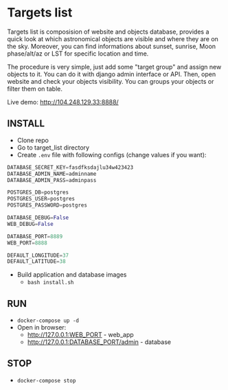 # Targets list

Targets list is composision of website and objects database, 
provides a quick look at which astronomical objects are visible and where they are on the sky.
Moreover, you can find informations about sunset, sunrise, Moon phase/alt/az or LST for specific location and time.

The procedure is very simple, just add some "target group" and assign new objects to it. 
You can do it with django admin interface or API.
Then, open website and check your objects visibility. 
You can groups your objects or filter them on table.  

Live demo: http://104.248.129.33:8888/

## INSTALL
* Clone repo
* Go to target_list directory
* Create ```.env``` file with following configs (change values if you want):
```python
DATABASE_SECRET_KEY=fasdfksdajlu34w423423
DATABASE_ADMIN_NAME=adminname
DATABASE_ADMIN_PASS=adminpass

POSTGRES_DB=postgres
POSTGRES_USER=postgres
POSTGRES_PASSWORD=postgres

DATABASE_DEBUG=False
WEB_DEBUG=False

DATABASE_PORT=8889
WEB_PORT=8888

DEFAULT_LONGITUDE=37
DEFAULT_LATITUDE=38
```
*  Build application and database images
    * ```bash install.sh```

## RUN
* ```docker-compose up -d```
* Open in browser:
    * http://127.0.0.1:WEB_PORT - web_app
    * http://127.0.0.1:DATABASE_PORT/admin - database

## STOP
* ```docker-compose stop```
